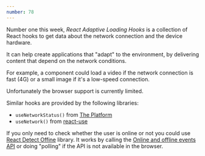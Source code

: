 ```yaml
---
number: 78
---
```


Number one this week, _React Adaptive Loading Hooks_ is a collection of React hooks to get data about the network connection and the device hardware.

It can help create applications that "adapt" to the environment, by delivering content that depend on the network conditions.

For example, a component could load a video if the network connection is fast (4G) or a small image if it's a low-speed connection.

Unfortunately the browser support is currently limited.

Similar hooks are provided by the following libraries:

- `useNetworkStatus()` from [The Platform](https://github.com/jaredpalmer/the-platform)
- `useNetwork()` from [react-use](https://github.com/streamich/react-use)

If you only need to check whether the user is online or not you could use [React Detect Offine](https://github.com/chrisbolin/react-detect-offline) library. It works by calling the [Online and offline events API](https://developer.mozilla.org/en-US/docs/Online_and_offline_events) or doing "polling" if the API is not available in the browser.
